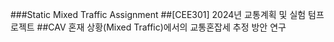 ###Static Mixed Traffic Assignment
##[CEE301] 2024년 교통계획 및 실험 텀프로젝트
##CAV 혼재 상황(Mixed Traffic)에서의 교통혼잡세 추정 방안 연구
